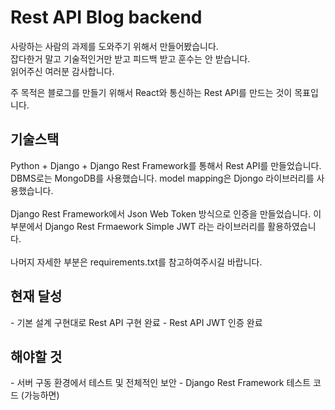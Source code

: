<h1>Rest API Blog backend</h1>
사랑하는 사람의 과제를 도와주기 위해서 만들어봤습니다.<br>
잡다한거 말고 기술적인거만 받고 피드백 받고 훈수는 안 받습니다.<br>
읽어주신 여러분 감사합니다.

주 목적은 블로그를 만들기 위해서 React와 통신하는 Rest API를 만드는 것이 목표입니다.

<h2>기술스택</h2>
Python + Django + Django Rest Framework를 통해서 Rest API를 만들었습니다.<br>
DBMS로는 MongoDB를 사용했습니다. model mapping은 Djongo 라이브러리를 사용했습니다.<br>
<br>
Django Rest Framework에서 Json Web Token 방식으로 인증을 만들었습니다.
이 부분에서 Django Rest Frmaework Simple JWT 라는 라이브러리를 활용하였습니다.<br>
<br>
나머지 자세한 부분은 requirements.txt를 참고하여주시길 바랍니다.

<h2>현재 달성</h2>
- 기본 설계 구현대로 Rest API 구현 완료
- Rest API JWT 인증 완료

<h2>해야할 것</h2>
- 서버 구동 환경에서 테스트 및 전체적인 보안
- Django Rest Framework 테스트 코드 (가능하면)